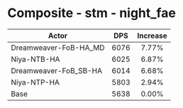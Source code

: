 # Composite - stm - night_fae
| Actor | DPS | Increase |
|---|:---:|:---:|
|Dreamweaver-FoB-HA_MD|6076|7.77%|
|Niya-NTB-HA|6025|6.87%|
|Dreamweaver-FoB_SB-HA|6014|6.68%|
|Niya-NTP-HA|5803|2.94%|
|Base|5638|0.00%|
